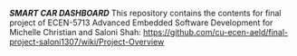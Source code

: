 ***SMART CAR DASHBOARD***
This repository contains the contents for final project of ECEN-5713  Advanced Embedded Software Development for Michelle Christian and Saloni Shah:
https://github.com/cu-ecen-aeld/final-project-saloni1307/wiki/Project-Overview

